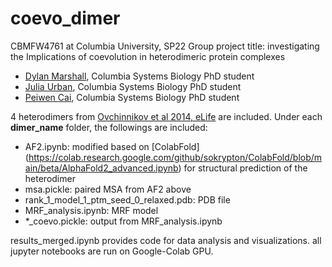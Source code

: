 # coevo_dimer
CBMFW4761 at Columbia University, SP22
Group project title: investigating the Implications of coevolution in heterodimeric protein complexes

- [Dylan Marshall](dmm2269@cumc.columbia.edu), Columbia Systems Biology PhD student
- [Julia Urban](jau2112@cumc.columbia.edu), Columbia Systems Biology PhD student
- [Peiwen Cai](pc2976@cumc.columbia.edu), Columbia Systems Biology PhD student

4 heterodimers from [Ovchinnikov et al 2014, eLife](https://elifesciences.org/articles/2030) are included. Under each __dimer_name__ folder, the followings are included:
  - AF2.ipynb: modified based on [ColabFold] (https://colab.research.google.com/github/sokrypton/ColabFold/blob/main/beta/AlphaFold2_advanced.ipynb) for structural prediction of the heterodimer
  - msa.pickle: paired MSA from AF2 above
  - rank_1_model_1_ptm_seed_0_relaxed.pdb: PDB file
  - MRF_analysis.ipynb: MRF model 
  - *_coevo.pickle: output from MRF_analysis.ipynb
  
  results_merged.ipynb provides code for data analysis and visualizations.
  all jupyter notebooks are run on Google-Colab GPU.
